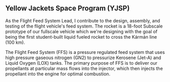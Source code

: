 ## Yellow Jackets Space Program (YJSP)

As the Flight Feed System Lead, I contribute to the design, assembly, and testing of the flight vehicle's feed system. The rocket is a 18-foot Subscale prototype of our fullscale vehicle which we're designing with the goal of being the first student-built liquid fueled rocket to cross the Kármán line (100 km).

The Flight Feed System (FFS) is a pressure regulated feed system that uses high pressure gaseous nitrogen (GN2) to pressurize Kerosene (Jet-A) and Liquid Oxygen (LOX) tanks. The primary purpose of FFS is to deliver our propellants at particular mass flows into the injector, which then injects the propellant into the engine for optimal combustion. 
